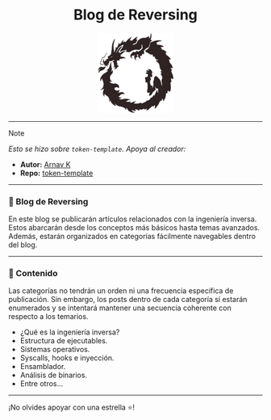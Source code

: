 <h1 align="center">Blog de Reversing</h1>

<p align="center">
  <img src="src/content/images/misc/readme-001.png" alt="Logo" width="150"/>
</p>

---

> [!NOTE]
> *Esto se hizo sobre `token-template`. Apoya al creador:*
> * **Autor:** [Arnav K](https://github.com/ArnavK-09)
> * **Repo:** [token-template](https://github.com/ArnavK-09/token-template)

---

### 🐉 Blog de Reversing

En este blog se publicarán artículos relacionados con la ingeniería inversa. Estos abarcarán desde los conceptos más básicos hasta temas avanzados. Además, estarán organizados en categorías fácilmente navegables dentro del blog.

---

### 📄 Contenido

Las categorías no tendrán un orden ni una frecuencia específica de publicación. Sin embargo, los posts dentro de cada categoría sí estarán enumerados y se intentará mantener una secuencia coherente con respecto a los temarios.

- ¿Qué es la ingeniería inversa?
- Estructura de ejecutables.
- Sistemas operativos.
- Syscalls, hooks e inyección.
- Ensamblador.
- Análisis de binarios.
- Entre otros...

---  
¡No olvides apoyar con una estrella ⭐!

